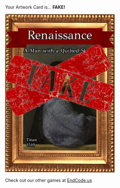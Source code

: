 Your Artwork Card is... 
  **FAKE!**
 
 ![alt text](ArtworA_Man_with_a_Quilted_Sleeve_Fake[face,1].png?raw=true "Artwork Card")  
 
 
 
 
 
 Check out our other games at [EndCode.us](https://endcode.us/)